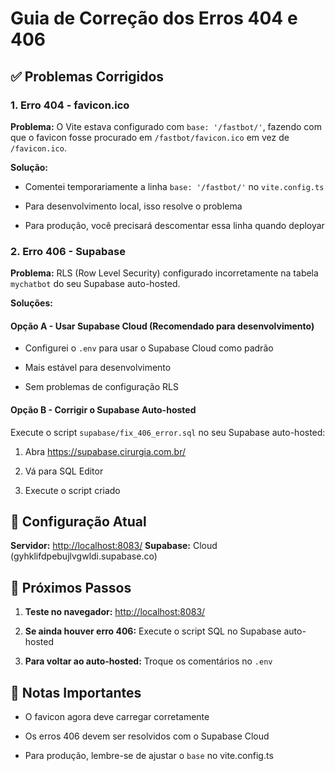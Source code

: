 # Guia de Correção dos Erros 404 e 406


## ✅ Problemas Corrigidos


### 1. **Erro 404 - favicon.ico**

**Problema:** O Vite estava configurado com `base: '/fastbot/'`, fazendo com que o favicon fosse procurado em `/fastbot/favicon.ico` em vez de `/favicon.ico`.

**Solução:** 


- Comentei temporariamente a linha `base: '/fastbot/'` no `vite.config.ts`

- Para desenvolvimento local, isso resolve o problema

- Para produção, você precisará descomentar essa linha quando deployar


### 2. **Erro 406 - Supabase**

**Problema:** RLS (Row Level Security) configurado incorretamente na tabela `mychatbot` do seu Supabase auto-hosted.

**Soluções:**


#### Opção A - Usar Supabase Cloud (Recomendado para desenvolvimento)


- Configurei o `.env` para usar o Supabase Cloud como padrão

- Mais estável para desenvolvimento

- Sem problemas de configuração RLS


#### Opção B - Corrigir o Supabase Auto-hosted

Execute o script `supabase/fix_406_error.sql` no seu Supabase auto-hosted:


1. Abra <https://supabase.cirurgia.com.br/>

2. Vá para SQL Editor

3. Execute o script criado


## 🔧 Configuração Atual

**Servidor:** <http://localhost:8083/>
**Supabase:** Cloud (gyhklifdpebujlvgwldi.supabase.co)


## 🚀 Próximos Passos


1. **Teste no navegador:** <http://localhost:8083/>

2. **Se ainda houver erro 406:** Execute o script SQL no Supabase auto-hosted

3. **Para voltar ao auto-hosted:** Troque os comentários no `.env`


## 📝 Notas Importantes


- O favicon agora deve carregar corretamente

- Os erros 406 devem ser resolvidos com o Supabase Cloud

- Para produção, lembre-se de ajustar o `base` no vite.config.ts
